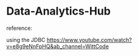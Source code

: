 # Data-Analytics-Hub




reference:

using the JDBC
https://www.youtube.com/watch?v=e8g9eNnFpHQ&ab_channel=WittCode